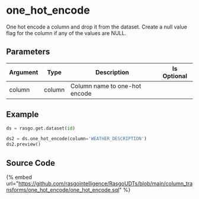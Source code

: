 

# one_hot_encode

One hot encode a column and drop it from the dataset. Create a null value flag for the column if any of the values are NULL.

## Parameters

| Argument |  Type  |          Description          | Is Optional |
| -------- | ------ | ----------------------------- | ----------- |
| column   | column | Column name to one-hot encode |             |


## Example

```python
ds = rasgo.get.dataset(id)

ds2 = ds.one_hot_encode(column='WEATHER_DESCRIPTION')
ds2.preview()

```

## Source Code

{% embed url="https://github.com/rasgointelligence/RasgoUDTs/blob/main/column_transforms/one_hot_encode/one_hot_encode.sql" %}

